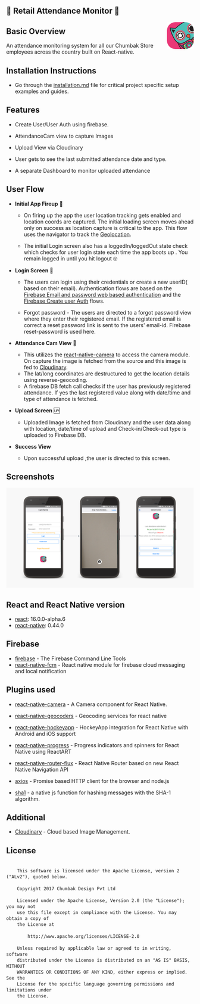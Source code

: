 ## 🌟 Retail Attendance Monitor 🌟

 <img src="src/Images/icon.png" align="right" />


## Basic Overview
An attendance monitoring system for all our Chumbak Store employees across the country built on React-native.

## Installation Instructions

  - Go through the [installation.md](installation.md) file for critical project specific setup examples and guides.

## Features
- Create User/User Auth using firebase.

- AttendanceCam view to capture Images

- Upload View via Cloudinary

- User gets to see the last submitted attendance date and type.

- A separate  Dashboard to monitor uploaded attendance

## User Flow

 - **Initial App Fireup** 🚀
     - On firing up the app the user location tracking gets enabled and location coords are captured. The initial loading screen moves ahead only on success as location capture is critical to the app. This flow uses the navigator to track the [Geolocation](https://developer.mozilla.org/en-US/docs/Web/API/Navigator/geolocation).

     - The initial Login screen also has a loggedIn/loggedOut state check which checks for user login state each time the app boots up . You remain logged in until you hit logout 🙄


 -  **Login Screen**  🔑
    - The users can login using their credentials or create a new userID( based on their email). Authentication flows are based on the [Firebase Email and password web based authentication](https://firebase.google.com/docs/auth/web/password-auth)  and  the [Firebase Create user Auth](https://firebase.google.com/docs/auth/web/password-auth) flows.

    - Forgot password  - The users are directed to a forgot password view where they enter their registered email. If the registered email is correct a reset password link is sent to the users' email-id. Firebase reset-password is used here.

- **Attendance Cam View** 📸

    - This utilizes the [react-native-camera](https://github.com/lwansbrough/react-native-camera)
    to access the camera module. On capture the image is fetched from the source and this image is fed to [Cloudinary](http://cloudinary.com/).
    - The lat/long coordinates are destructured to get the location details using reverse-geocoding.
    - A firebase DB  fetch call checks if the user has previously registered attendance. If yes the last registered value along with date/time and type of attendance is fetched.


- **Upload Screen** 🆙

    - Uploaded Image is fetched from Cloudinary and  the user data along with location, date/time of upload and Check-in/Check-out type is uploaded to Firebase DB.


- **Success View**

    - Upon successful upload ,the user is directed to this screen.


## Screenshots

<img src="src/Images/gitassets/App-screens.png">


## React and React Native version

* [react](https://github.com/facebook/react): 16.0.0-alpha.6
* [react-native](https://github.com/facebook/react-native): 0.44.0

## Firebase
* [firebase](https://github.com/firebase/firebase-tools) - The Firebase Command Line Tools
* [react-native-fcm](https://github.com/evollu/react-native-fcm) - React native module for firebase cloud messaging and local notification

## Plugins used

* [react-native-camera](https://github.com/lwansbrough/react-native-camera.git) - A Camera component for React Native.

* [react-native-geocoders](https://github.com/devfd/react-native-geocoder) -    Geocoding services for react native

* [react-native-hockeyapp](https://github.com/slowpath/react-native-hockeyapp) - HockeyApp integration for React Native with Android and iOS support
* [react-native-progress](https://github.com/oblador/react-native-progress) - Progress indicators and spinners for React Native using ReactART

* [react-native-router-flux](https://github.com/aksonov/react-native-router-flux/) - React Native Router based on new React Native Navigation API

* [axios](https://github.com/mzabriskie/axios) - Promise based HTTP client for the browser and node.js

* [sha1](https://github.com/pvorb/node-sha1) - a native js function for hashing messages with the SHA-1 algorithm.


## Additional

* [Cloudinary](http://cloudinary.com/) - Cloud based Image Management.

## License ##

```

    This software is licensed under the Apache License, version 2 ("ALv2"), quoted below.

    Copyright 2017 Chumbak Design Pvt Ltd

    Licensed under the Apache License, Version 2.0 (the "License"); you may not
    use this file except in compliance with the License. You may obtain a copy of
    the License at

        http://www.apache.org/licenses/LICENSE-2.0

    Unless required by applicable law or agreed to in writing, software
    distributed under the License is distributed on an "AS IS" BASIS, WITHOUT
    WARRANTIES OR CONDITIONS OF ANY KIND, either express or implied. See the
    License for the specific language governing permissions and limitations under
    the License.

```

